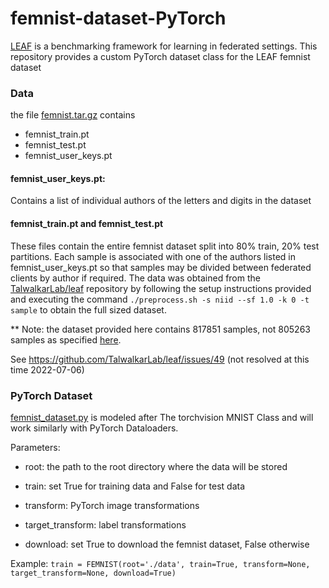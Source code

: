 # femnist-dataset-PyTorch
[LEAF](https://leaf.cmu.edu/) is a benchmarking framework for learning in federated settings. This repository provides 
a custom PyTorch dataset class for the LEAF femnist dataset

### Data
the file [femnist.tar.gz](/femnist.tar.gz) contains
- femnist_train.pt
- femnist_test.pt
- femnist_user_keys.pt

#### femnist_user_keys.pt:
Contains a list of individual authors of the letters and digits in the dataset

#### femnist_train.pt and femnist_test.pt
These files contain the entire femnist dataset split into 80% train, 20% test partitions. Each sample is associated 
with one of the authors listed in femnist_user_keys.pt so that samples may be divided between federated clients by 
author if required.
The data was obtained from the [TalwalkarLab/leaf](https://github.com/TalwalkarLab/leaf/tree/master/data/femnist) 
repository by following the setup instructions provided and executing the command
`./preprocess.sh -s niid --sf 1.0 -k 0 -t sample` to obtain the full sized dataset.

** Note: the dataset provided here contains 817851 samples, not 805263 samples as specified [here](https://leaf.cmu.edu/).

See https://github.com/TalwalkarLab/leaf/issues/49 (not resolved at this time 2022-07-06)

### PyTorch Dataset
[femnist_dataset.py](/femnist_dataset.py) is modeled after The torchvision MNIST Class and will work similarly with 
PyTorch Dataloaders. 

Parameters:
- root: the path to the root directory where the data will be stored 
  
- train: set True for training data and False for test data
  
- transform: PyTorch image transformations
  
- target_transform: label transformations
  
- download: set True to download the femnist dataset, False otherwise

Example:
`train = FEMNIST(root='./data', train=True, transform=None, target_transform=None, download=True)`
